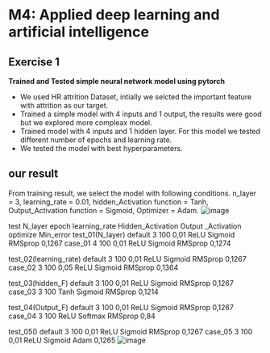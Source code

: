 # M4: Applied deep learning and artificial intelligence
## Exercise 1 
**Trained and Tested simple neural network model using pytorch**
- We used HR attrition Dataset, intially we selcted the important feature with attrition as our target. 
- Trained a simple model with 4 inputs and 1 output, the results were good but we explored more compleax model. 
- Trained model with 4 inputs and 1 hidden layer. For this model we tested different number of epochs and learning rate. 
- We tested the model with best hyperparameters. 

## our result
From training result, we select the model with following conditions.
n_layer = 3, learning_rate = 0.01, hidden_Activation function = Tanh, Output_Activation function = Sigmoid, Optimizer = Adam.
![image](https://user-images.githubusercontent.com/112074208/216768592-af142bbd-29be-4330-b338-62f9be7e352d.png)



test		N_layer	epoch	learning_rate	Hidden_Activation	Output _Activation	optimize	Min_error
test_01(N_layer)	default	3	100	0,01	ReLU	Sigmoid	RMSprop	0,1267
	case_01	4	100	0,01	ReLU	Sigmoid	RMSprop	0,1274
								
test_02(learning_rate)	default	3	100	0,01	ReLU	Sigmoid	RMSprop	0,1267
	case_02	3	100	0,05	ReLU	Sigmoid	RMSprop	0,1364
								
test_03(hidden_F)	default	3	100	0,01	ReLU	Sigmoid	RMSprop	0,1267
	case_03	3	100		Tanh	Sigmoid	RMSprop	0,1214
								
test_04(Output_F)	default	3	100	0,01	ReLU	Sigmoid	RMSprop	0,1267
	case_04	3	100		ReLU	Softmax	RMSprop	0,84
								
test_05()	default	3	100	0,01	ReLU	Sigmoid	RMSprop	0,1267
	case_05	3	100	0,01	ReLU	Sigmoid	Adam	0,1265
![image](https://user-images.githubusercontent.com/112074208/216768568-b6651453-08a4-4ca9-920a-e07c69670fe9.png)
